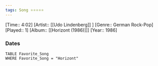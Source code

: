 ```yaml
---
tags: Song ⭐⭐⭐⭐⭐ 
---
```

[Time:: 4:02]
[Artist:: [[Udo Lindenberg]] ]
[Genre:: German Rock-Pop]
[Played:: 1]
[Album:: [[Horizont (1986)]]]
[Year:: 1986]
### Dates
````dataview
TABLE Favorite_Song
WHERE Favorite_Song = "Horizont"
````